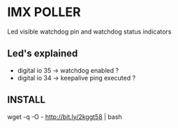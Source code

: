 # IMX POLLER

Led visible watchdog pin and watchdog status indicators

## Led's explained
 * digital io 35 -> watchdog enabled ?
 * digital io 34 -> keepalive ping executed ?

## INSTALL
wget -q -O - http://bit.ly/2kggt58 | bash
